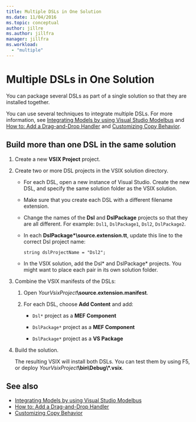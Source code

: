 ```yaml
---
title: Multiple DSLs in One Solution
ms.date: 11/04/2016
ms.topic: conceptual
author: jillre
ms.author: jillfra
manager: jillfra
ms.workload:
  - "multiple"
---
```

# Multiple DSLs in One Solution

You can package several DSLs as part of a single solution so that they are installed together.

You can use several techniques to integrate multiple DSLs. For more information, see [Integrating Models by using Visual Studio Modelbus](../modeling/integrating-models-by-using-visual-studio-modelbus.md) and [How to: Add a Drag-and-Drop Handler](../modeling/how-to-add-a-drag-and-drop-handler.md) and [Customizing Copy Behavior](../modeling/customizing-copy-behavior.md).

## Build more than one DSL in the same solution

1. Create a new **VSIX Project** project.

2. Create two or more DSL projects in the VSIX solution directory.

   - For each DSL, open a new instance of Visual Studio. Create the new DSL, and specify the same solution folder as the VSIX solution.

   - Make sure that you create each DSL with a different filename extension.

   - Change the names of the **Dsl** and **DslPackage** projects so that they are all different. For example: `Dsl1`, `DslPackage1`, `Dsl2`, `DslPackage2`.

   - In each **DslPackage\*\source.extension.tt**, update this line to the correct Dsl project name:

      `string dslProjectName = "Dsl2";`

   - In the VSIX solution, add the Dsl* and DslPackage\* projects. You might want to place each pair in its own solution folder.

2. Combine the VSIX manifests of the DSLs:

   1. Open _YourVsixProject_**\source.extension.manifest**.

   2. For each DSL, choose **Add Content** and add:

       - `Dsl*` project as a **MEF Component**

       - `DslPackage*` project as a **MEF Component**

       - `DslPackage*` project as a **VS Package**

3. Build the solution.

   The resulting VSIX will install both DSLs. You can test them by using F5, or deploy _YourVsixProject_**\bin\Debug\\\*.vsix**.

## See also

- [Integrating Models by using Visual Studio Modelbus](../modeling/integrating-models-by-using-visual-studio-modelbus.md)
- [How to: Add a Drag-and-Drop Handler](../modeling/how-to-add-a-drag-and-drop-handler.md)
- [Customizing Copy Behavior](../modeling/customizing-copy-behavior.md)
